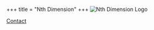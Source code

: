 +++
title = "Nth Dimension"
+++
![Nth Dimension Logo](/images/nth-dimension-logo_png_creator-profile.png)

[Contact](mailto:contact@nthdimtech.com)
